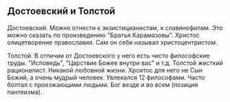 ## Достоевский и Толстой

Достоевский. Можно отнести к экзистицианистам, к славянофилам. Это можно сказать по произведению "Братья Карамазовы". Христос олицетворение православия. Сам он себя называл христоцентристом.

Толстой. В отличии от Достоевского у него есть чисто философские труды. "Исповедь", "Царствие Божее внутри вас" и т.д. Толстой жесткий рационалист. Никакой любовной жизни. Хрситос для него не Сын Божий, а очень мудрый человек.
Увлекался 12 философами. Часто болтал с проезжающими людьми. 
Бог везде и во всем (позиция пантеизма).